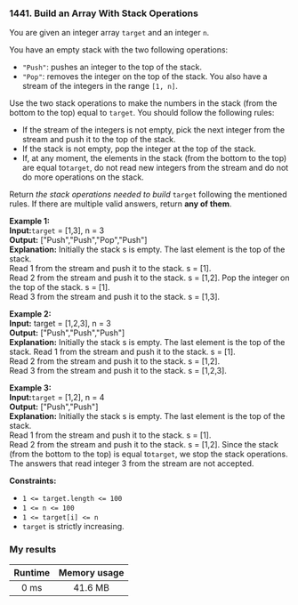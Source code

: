 ### 1441. Build an Array With Stack Operations

You are given an integer array `target` and an integer `n`.

You have an empty stack with the two following operations:

- `"Push"`: pushes an integer to the top of the stack.
- `"Pop"`: removes the integer on the top of the stack.
You also have a stream of the integers in the range `[1, n]`.

Use the two stack operations to make the numbers in the stack (from the bottom to the top) equal to `target`. You should follow the following rules:

- If the stream of the integers is not empty, pick the next integer from the stream and push it to the top of the stack.
- If the stack is not empty, pop the integer at the top of the stack.
- If, at any moment, the elements in the stack (from the bottom to the top) are equal to`target`, do not read new integers from the stream and do not do more operations on the stack.

Return *the stack operations needed to build* `target` following the mentioned rules. If there are multiple valid answers, return **any of them**.

**Example 1:**  
**Input:**`target` = [1,3], n = 3  
**Output:** ["Push","Push","Pop","Push"]  
**Explanation:** Initially the stack s is empty. The last element is the top of the stack.  
Read 1 from the stream and push it to the stack. s = [1].  
Read 2 from the stream and push it to the stack. s = [1,2].
Pop the integer on the top of the stack. s = [1].  
Read 3 from the stream and push it to the stack. s = [1,3].

**Example 2:**  
**Input:** target = [1,2,3], n = 3  
**Output:** ["Push","Push","Push"]  
**Explanation:** Initially the stack s is empty. The last element is the top of the stack.
Read 1 from the stream and push it to the stack. s = [1].  
Read 2 from the stream and push it to the stack. s = [1,2].  
Read 3 from the stream and push it to the stack. s = [1,2,3].

**Example 3:**  
**Input:**`target` = [1,2], n = 4  
**Output:** ["Push","Push"]  
**Explanation:** Initially the stack s is empty. The last element is the top of the stack.  
Read 1 from the stream and push it to the stack. s = [1].  
Read 2 from the stream and push it to the stack. s = [1,2].
Since the stack (from the bottom to the top) is equal to`target`, we stop the stack operations.
The answers that read integer 3 from the stream are not accepted.


**Constraints:**

- `1 <= target.length <= 100`
- `1 <= n <= 100`
- `1 <= target[i] <= n`
- `target` is strictly increasing.

### My results

|  Runtime  | Memory usage |
|:---------:|:------------:|
|   0 ms    |   41.6 MB    |